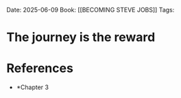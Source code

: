 Date: 2025-06-09
Book: [[BECOMING STEVE JOBS]]
Tags: 

# The journey is the reward

# References 
- *Chapter 3 